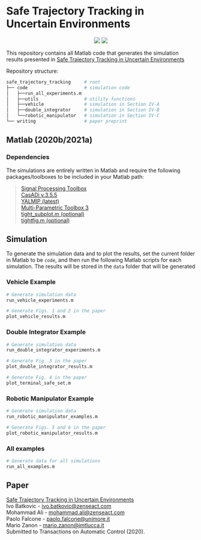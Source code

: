 # Safe Trajectory Tracking in Uncertain Environments
<p align="center">
    <img src="https://img.shields.io/badge/Developed%20and%20tested%20on-macOS%2011.0%20Matlab%202020b%7C%20Windows%2010%20Matlab%202021a-informational"/>
    <a href="https://opensource.org/licenses/MIT">
    <img src="https://img.shields.io/badge/License-MIT-informational"/></a>
</p>

This repository contains all Matlab code that generates the simulation results presented in [Safe Trajectory Tracking in Uncertain Environments](https://arxiv.org/abs/2001.11602)

Repository structure:
```bash
safe_trajectory_tracking     # root
├── code                     # simulation code
│   ├──run_all_experiments.m
│   ├──utils                 # utility functions
│   ├──vehicle               # simulation in Section IV-A
│   ├──double_integrator     # simulation in Section IV-B
│   └──robotic_manipulator   # simulation in Section IV-C
└── writing                  # paper preprint
```

## Matlab (2020b/2021a)
### Dependencies
The simulations are entirely written in Matlab and require the following packages/toolboxes to be included in your Matlab path:
> [Signal Processing Toolbox](https://se.mathworks.com/products/signal.html)  
> [CasADi v.3.5.5](https://web.casadi.org/get/)  
> [YALMIP (latest)](https://yalmip.github.io/download/)  
> [Multi-Parametric Toolbox 3](https://www.mpt3.org/)  
> [tight_subplot.m (optional)](https://se.mathworks.com/matlabcentral/fileexchange/27991-tight_subplot-nh-nw-gap-marg_h-marg_w)  
> [tightfig.m (optional)](https://se.mathworks.com/matlabcentral/fileexchange/34055-tightfig-hfig)

## Simulation
To generate the simulation data and to plot the results, set the current folder in Matlab to be `code`, and then run the following Matlab scripts for each simulation. The results will be stored in the `data` folder that will be generated

### Vehicle Example 
```bash 
# Generate simulation data
run_vehicle_experiments.m

# Generate Figs. 1 and 2 in the paper
plot_vehicle_results.m
```

### Double Integrator Example 
```bash 
# Generate simulation data
run_double_integrator_experiments.m

# Generate Fig. 3 in the paper
plot_double_integrator_results.m

# Generate Fig. 4 in the paper
plot_terminal_safe_set.m
```

### Robotic Manipulator Example
```bash 
# Generate simulation data
run_robotic_manipulator_examples.m

# Generate Figs. 5 and 6 in the paper
plot_robotic_manipulator_results.m
```

### All examples
```bash
# Generate data for all simulations
run_all_examples.m
```

## Paper
[Safe Trajectory Tracking in Uncertain Environments](https://arxiv.org/abs/2001.11602)  
Ivo Batkovic - ivo.batkovic@zenseact.com  
Mohammad Ali - mohammad.ali@zenseact.com  
Paolo Falcone - paolo.falcone@unimore.it  
Mario Zanon -  mario.zanon@imtlucca.it  
Submitted to Transactions on Automatic Control (2020).